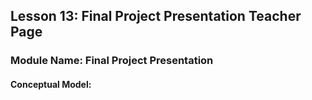## Lesson 13: Final Project Presentation Teacher Page
### Module Name: Final Project Presentation
#### Conceptual Model:

